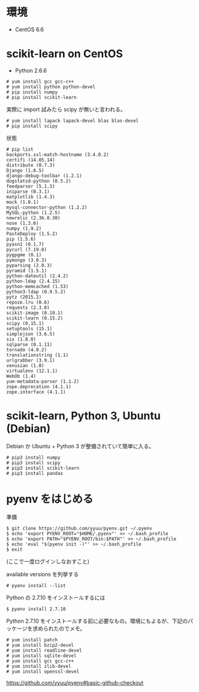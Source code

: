 # 環境

- CentOS 6.6



# scikit-learn on CentOS

- Python 2.6.6

```
# yum install gcc gcc-c++
# yum install python python-devel
# pip install numpy
# pip install scikit-learn
```

実際に import 試みたら scipy が無いと言われる。

```
# yum install lapack lapack-devel blas blas-devel
# pip install scipy
```

状態
```
# pip list
backports.ssl-match-hostname (3.4.0.2)
certifi (14.05.14)
distribute (0.7.3)
Django (1.6.5)
django-debug-toolbar (1.2.1)
dogstatsd-python (0.5.2)
feedparser (5.1.3)
iniparse (0.3.1)
matplotlib (1.4.3)
mock (1.0.1)
mysql-connector-python (1.2.2)
MySQL-python (1.2.5)
newrelic (2.36.0.30)
nose (1.3.6)
numpy (1.9.2)
PasteDeploy (1.5.2)
pip (1.5.6)
pyasn1 (0.1.7)
pycurl (7.19.0)
pygpgme (0.1)
pymongo (3.0.3)
pyparsing (2.0.3)
pyramid (1.5.1)
python-dateutil (2.4.2)
python-ldap (2.4.15)
python-memcached (1.53)
python3-ldap (0.9.5.2)
pytz (2015.2)
repoze.lru (0.6)
requests (2.3.0)
scikit-image (0.10.1)
scikit-learn (0.15.2)
scipy (0.15.1)
setuptools (15.1)
simplejson (3.6.5)
six (1.8.0)
sqlparse (0.1.11)
tornado (4.0.2)
translationstring (1.1)
urlgrabber (3.9.1)
venusian (1.0)
virtualenv (12.1.1)
WebOb (1.4)
yum-metadata-parser (1.1.2)
zope.deprecation (4.1.1)
zope.interface (4.1.1)
```


# scikit-learn, Python 3, Ubuntu (Debian)

Debian か Ubuntu + Python 3 が整備されていて簡単に入る。

```
# pip3 install numpy
# pip3 install scipy
# pip3 install scikit-learn
# pip3 install pandas
```


# pyenv をはじめる

準備

```
$ git clone https://github.com/yyuu/pyenv.git ~/.pyenv
$ echo 'export PYENV_ROOT="$HOME/.pyenv"' >> ~/.bash_profile
$ echo 'export PATH="$PYENV_ROOT/bin:$PATH"' >> ~/.bash_profile
$ echo 'eval "$(pyenv init -)"' >> ~/.bash_profile
$ exit
```

(ここで一度ログインしなおすこと)

available versions を列挙する

```
# pyenv install --list
```

Python の 2.7.10 をインストールするには

```
$ pyenv install 2.7.10
```

Python 2.7.10 をインストールする前に必要なもの。環境にもよるが、下記のパッケージを求められたのでメモ。

```
# yum install patch
# yum install bzip2-devel
# yum install readline-devel
# yum install sqlite-devel
# yum install gcc gcc-c++
# yum install zlib-devel
# yum install openssl-devel
```

https://github.com/yyuu/pyenv#basic-github-checkout
